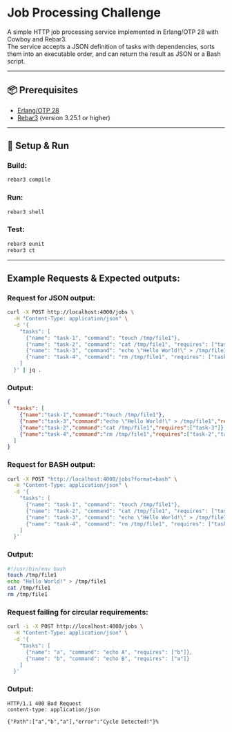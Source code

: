# Job Processing Challenge

A simple HTTP job processing service implemented in Erlang/OTP 28 with Cowboy and Rebar3.  
The service accepts a JSON definition of tasks with dependencies, sorts them into an executable order, and can return the result as JSON or a Bash script.

---

## 📦 Prerequisites

- [Erlang/OTP 28](https://www.erlang.org/downloads)
- [Rebar3](https://rebar3.org) (version 3.25.1 or higher)

---

## 🚀 Setup & Run

### Build:

```bash
rebar3 compile
```

### Run:
```bash
rebar3 shell
```

### Test:

```bash
rebar3 eunit
rebar3 ct
```

---

## Example Requests & Expected outputs:

### Request for JSON output:

```bash
curl -X POST http://localhost:4000/jobs \
  -H "Content-Type: application/json" \
  -d '{
    "tasks": [
      {"name": "task-1", "command": "touch /tmp/file1"},
      {"name": "task-2", "command": "cat /tmp/file1", "requires": ["task-3"]},
      {"name": "task-3", "command": "echo \"Hello World!\" > /tmp/file1", "requires": ["task-1"]},
      {"name": "task-4", "command": "rm /tmp/file1", "requires": ["task-2","task-3"]}
    ]
  }' | jq .
```
### Output:

```json
{
  "tasks": [
    {"name":"task-1","command":"touch /tmp/file1"},
    {"name":"task-3","command":"echo \"Hello World!\" > /tmp/file1","requires":["task-1"]},
    {"name":"task-2","command":"cat /tmp/file1","requires":["task-3"]},
    {"name":"task-4","command":"rm /tmp/file1","requires":["task-2","task-3"]}
  ]
}
```

### Request for BASH output:

```bash
curl -X POST "http://localhost:4000/jobs?format=bash" \
  -H "Content-Type: application/json" \
  -d '{
    "tasks": [
      {"name": "task-1", "command": "touch /tmp/file1"},
      {"name": "task-2", "command": "cat /tmp/file1", "requires": ["task-3"]},
      {"name": "task-3", "command": "echo \"Hello World!\" > /tmp/file1", "requires": ["task-1"]},
      {"name": "task-4", "command": "rm /tmp/file1", "requires": ["task-2","task-3"]}
    ]
  }'
```
### Output:

```bash
#!/usr/bin/env bash
touch /tmp/file1
echo "Hello World!" > /tmp/file1
cat /tmp/file1
rm /tmp/file1
```
### Request failing for circular requirements:

```bash
curl -i -X POST http://localhost:4000/jobs \
  -H "Content-Type: application/json" \
  -d '{
    "tasks": [
      {"name": "a", "command": "echo A", "requires": ["b"]},
      {"name": "b", "command": "echo B", "requires": ["a"]}
    ]
  }'

```
### Output:

```
HTTP/1.1 400 Bad Request
content-type: application/json

{"Path":["a","b","a"],"error":"Cycle Detected!"}%      

```